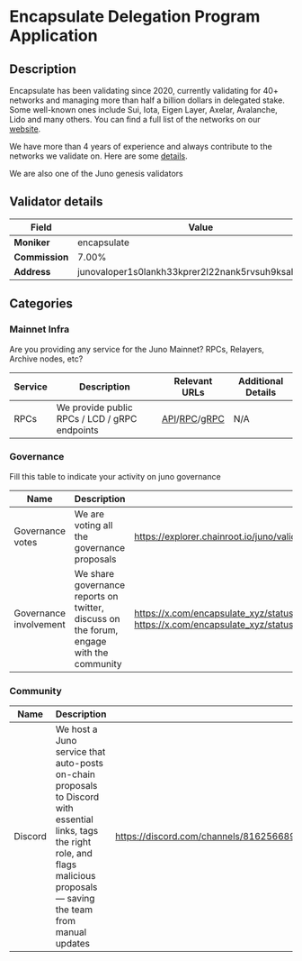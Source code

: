 # Encapsulate Delegation Program Application

## Description
Encapsulate has been validating since 2020, currently validating for 40+ networks and managing more than half a billion dollars in delegated stake. Some well-known ones include Sui, Iota, Eigen Layer, Axelar, Avalanche, Lido and many others. You can find a full list of the networks on our [website](https://encapsulate.xyz).

We have more than 4 years of experience and always contribute to the networks we validate on. Here are some [details](https://encapsulate.xyz/services).

We are also one of the Juno genesis validators

## Validator details

| Field          | Value                   |
| -------------- | ----------------------- |
| **Moniker**    | encapsulate             |
| **Commission** | 7.00%                   |
| **Address**    | junovaloper1s0lankh33kprer2l22nank5rvsuh9ksahu7s62         |

## Categories

### Mainnet Infra

Are you providing any service for the Juno Mainnet? RPCs, Relayers, Archive nodes, etc?

| Service       | Description                                      | Relevant URLs                  | Additional Details            |
| ------------- | ------------------------------------------------ | ------------------------------ | ----------------------------- |
| RPCs          | We provide public RPCs / LCD / gRPC endpoints    | [API](https://api.celestia.mainnet.encapsulate.xyz)/[RPC](https://rpc.juno.mainnet.encapsulate.xyz)/[gRPC](https://grpc.juno.mainnet.encapsulate.xyz:443)          | N/A |

### Governance

Fill this table to indicate your activity on juno governance

| Name                   | Description                                                                             | Relevant URLs |
| ---------------------- | --------------------------------------------------------------------------------------- | ------------- |
| Governance votes       | We are voting all the governance proposals                                              | https://explorer.chainroot.io/juno/validators/junovaloper1s0lankh33kprer2l22nank5rvsuh9ksahu7s62 |
| Governance involvement | We share governance reports on twitter, discuss on the forum, engage with the community | https://x.com/encapsulate_xyz/status/1886764641453269331 https://x.com/encapsulate_xyz/status/1892516545487859813              |

### Community

| Name   | Description | Relevant URLs |
|--------|-------------|----------------|
| Discord | We host a Juno service that auto-posts on-chain proposals to Discord with essential links, tags the right role, and flags malicious proposals — saving the team from manual updates  | https://discord.com/channels/816256689078403103/939713550732120145/1357004152818892892 |
